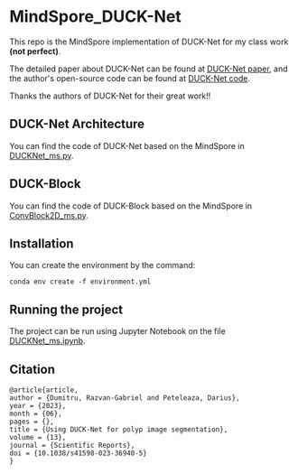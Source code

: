 # MindSpore_DUCK-Net
This repo is the MindSpore implementation of DUCK-Net for my class work **(not perfect)**.

The detailed paper about DUCK-Net can be found at [DUCK-Net paper](https://www.nature.com/articles/s41598-023-36940-5), 
and the author's open-source code can be found at [DUCK-Net code](https://github.com/RazvanDu/DUCK-Net).

Thanks the authors of DUCK-Net for their great work!!

## DUCK-Net Architecture
You can find the code of DUCK-Net based on the MindSpore in [DUCKNet_ms.py](ModelArchitecture/DUCKNet_ms.py).

## DUCK-Block
You can find the code of DUCK-Block based on the MindSpore in [ConvBlock2D_ms.py](CustomLayers/ConvBlock2D_ms.py).

## Installation
You can create the environment by the command:

```
conda env create -f environment.yml
```

## Running the project

The project can be run using Jupyter Notebook on the file [DUCKNet_ms.ipynb](DUCKNet_ms.ipynb).

## Citation

```
@article{article,
author = {Dumitru, Razvan-Gabriel and Peteleaza, Darius},
year = {2023},
month = {06},
pages = {},
title = {Using DUCK-Net for polyp image segmentation},
volume = {13},
journal = {Scientific Reports},
doi = {10.1038/s41598-023-36940-5}
}
```
